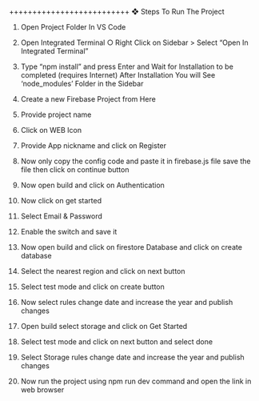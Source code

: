 ++++++++++++++++++++++++++
❖ Steps To Run The Project
1. Open Project Folder In VS Code
2. Open Integrated Terminal
○ Right Click on Sidebar > Select “Open In Integrated
Terminal”
3. Type “npm install” and press Enter and Wait for
Installation to be completed (requires Internet)
After Installation You will See ‘node_modules’ Folder in
the Sidebar
4. Create a new Firebase Project from Here
5. Provide project name
6. Click on WEB Icon
7. Provide App nickname and click on Register
8. Now only copy the config code and paste it in firebase.js
file save the file then click on continue button

9. Now open build and click on Authentication
10. Now click on get started
11. Select Email & Password
12. Enable the switch and save it
13. Now open build and click on firestore Database and
click on create database
14. Select the nearest region and click on next button
15. Select test mode and click on create button
16. Now select rules change date and increase the year and
publish changes
17. Open build select storage and click on Get Started
18. Select test mode and click on next button and select done
19. Select Storage rules change date and increase the year
and publish changes
20. Now run the project using npm run dev command and open
the link in web browser
